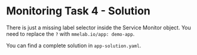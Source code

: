 # Monitoring Task 4 - Solution

There is just a missing label selector inside the Service Monitor object. You need to replace the `?` with `mmelab.io/app: demo-app`.

You can find a complete solution in `app-solution.yaml`.